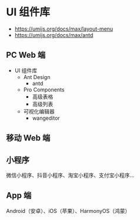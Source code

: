 # UI 组件库

- https://umijs.org/docs/max/layout-menu
- https://umijs.org/docs/max/antd
  
## PC Web 端

- UI 组件库
  - Ant Design
    - antd
  - Pro Components
    - 高级表格
    - 高级列表
  - 可视化编辑器
    - wangeditor

## 移动 Web 端

## 小程序

微信小程序、抖音小程序、淘宝小程序、支付宝小程序...

## App 端

Android（安卓）、iOS（苹果）、HarmonyOS（鸿蒙）